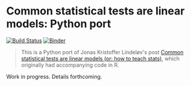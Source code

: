 # Common statistical tests are linear models: Python port

[![Build Status](https://travis-ci.com/eigenfoo/tests-as-linear-python.svg?branch=master)](https://travis-ci.com/eigenfoo/tests-as-linear-python)
[![Binder](https://mybinder.org/badge_logo.svg)](https://mybinder.org/v2/gh/eigenfoo/tests-as-linear-python/master?filepath=tests-as-linear.ipynb)

> This is a Python port of Jonas Kristoffer Lindeløv's post [Common statistical
> tests are linear models (or: how to teach
> stats)](https://lindeloev.github.io/tests-as-linear/), which originally had
> accompanying code in R.

Work in progress. Details forthcoming.
